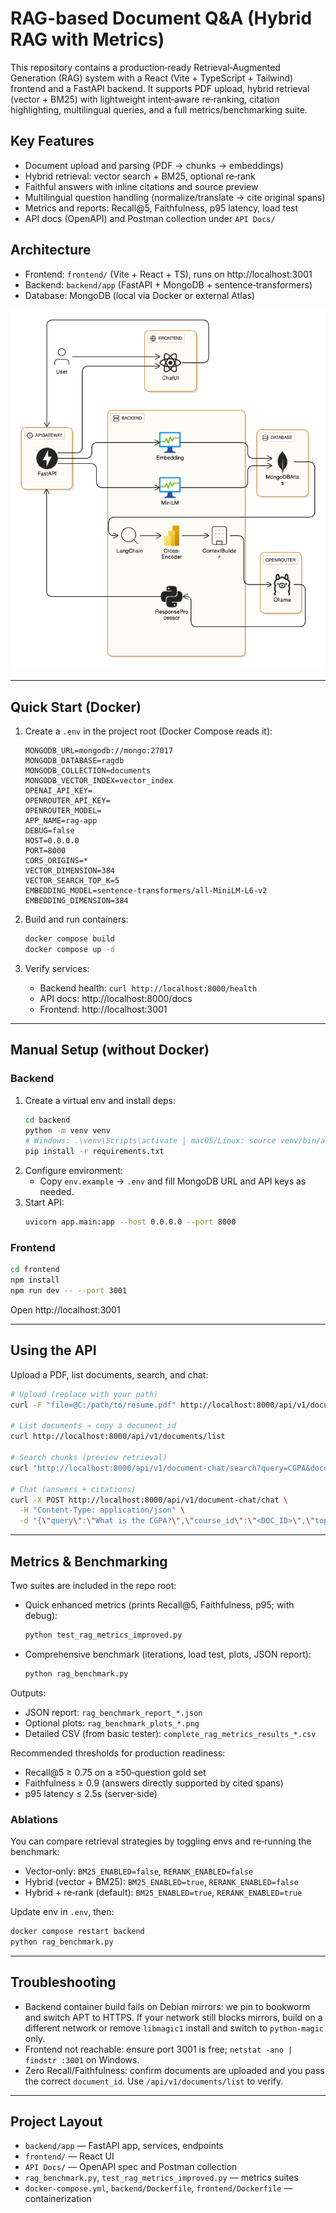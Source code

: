 #  RAG-based Document Q&A (Hybrid RAG with Metrics)

This repository contains a production‑ready Retrieval‑Augmented Generation (RAG) system with a React (Vite + TypeScript + Tailwind) frontend and a FastAPI backend. It supports PDF upload, hybrid retrieval (vector + BM25) with lightweight intent‑aware re‑ranking, citation highlighting, multilingual queries, and a full metrics/benchmarking suite.

## Key Features

- Document upload and parsing (PDF → chunks → embeddings)
- Hybrid retrieval: vector search + BM25, optional re‑rank
- Faithful answers with inline citations and source preview
- Multilingual question handling (normalize/translate → cite original spans)
- Metrics and reports: Recall@5, Faithfulness, p95 latency, load test
- API docs (OpenAPI) and Postman collection under `API Docs/`

## Architecture

- Frontend: `frontend/` (Vite + React + TS), runs on http://localhost:3001
- Backend: `backend/app` (FastAPI + MongoDB + sentence‑transformers)
- Database: MongoDB (local via Docker or external Atlas)

![Architecture Diagram](./Architecture%20diagram.png)

---

## Quick Start (Docker)

1. Create a `.env` in the project root (Docker Compose reads it):
   ```env
   MONGODB_URL=mongodb://mongo:27017
   MONGODB_DATABASE=ragdb
   MONGODB_COLLECTION=documents
   MONGODB_VECTOR_INDEX=vector_index
   OPENAI_API_KEY=
   OPENROUTER_API_KEY=
   OPENROUTER_MODEL=
   APP_NAME=rag-app
   DEBUG=false
   HOST=0.0.0.0
   PORT=8000
   CORS_ORIGINS=*
   VECTOR_DIMENSION=384
   VECTOR_SEARCH_TOP_K=5
   EMBEDDING_MODEL=sentence-transformers/all-MiniLM-L6-v2
   EMBEDDING_DIMENSION=384
   ```

2. Build and run containers:
   ```bash
   docker compose build
   docker compose up -d
   ```

3. Verify services:
   - Backend health: `curl http://localhost:8000/health`
   - API docs: http://localhost:8000/docs
   - Frontend: http://localhost:3001

---

## Manual Setup (without Docker)

### Backend
1. Create a virtual env and install deps:
   ```bash
   cd backend
   python -m venv venv
   # Windows: .\venv\Scripts\activate | macOS/Linux: source venv/bin/activate
   pip install -r requirements.txt
   ```
2. Configure environment:
   - Copy `env.example` → `.env` and fill MongoDB URL and API keys as needed.
3. Start API:
   ```bash
   uvicorn app.main:app --host 0.0.0.0 --port 8000
   ```

### Frontend
```bash
cd frontend
npm install
npm run dev -- --port 3001
```
Open http://localhost:3001

---

## Using the API

Upload a PDF, list documents, search, and chat:
```bash
# Upload (replace with your path)
curl -F "file=@C:/path/to/resume.pdf" http://localhost:8000/api/v1/documents/upload

# List documents → copy a document_id
curl http://localhost:8000/api/v1/documents/list

# Search chunks (preview retrieval)
curl "http://localhost:8000/api/v1/document-chat/search?query=CGPA&document_id=<DOC_ID>&top_k=10"

# Chat (answers + citations)
curl -X POST http://localhost:8000/api/v1/document-chat/chat \
  -H "Content-Type: application/json" \
  -d "{\"query\":\"What is the CGPA?\",\"course_id\":\"<DOC_ID>\",\"top_k\":10}"
```

---

## Metrics & Benchmarking

Two suites are included in the repo root:

- Quick enhanced metrics (prints Recall@5, Faithfulness, p95; with debug):
  ```bash
  python test_rag_metrics_improved.py
  ```

- Comprehensive benchmark (iterations, load test, plots, JSON report):
  ```bash
  python rag_benchmark.py
  ```

Outputs:
- JSON report: `rag_benchmark_report_*.json`
- Optional plots: `rag_benchmark_plots_*.png`
- Detailed CSV (from basic tester): `complete_rag_metrics_results_*.csv`

Recommended thresholds for production readiness:
- Recall@5 ≥ 0.75 on a ≥50‑question gold set
- Faithfulness ≥ 0.9 (answers directly supported by cited spans)
- p95 latency ≤ 2.5s (server‑side)

### Ablations
You can compare retrieval strategies by toggling envs and re‑running the benchmark:
- Vector‑only: `BM25_ENABLED=false`, `RERANK_ENABLED=false`
- Hybrid (vector + BM25): `BM25_ENABLED=true`, `RERANK_ENABLED=false`
- Hybrid + re‑rank (default): `BM25_ENABLED=true`, `RERANK_ENABLED=true`

Update env in `.env`, then:
```bash
docker compose restart backend
python rag_benchmark.py
```

---

## Troubleshooting

- Backend container build fails on Debian mirrors: we pin to bookworm and switch APT to HTTPS. If your network still blocks mirrors, build on a different network or remove `libmagic1` install and switch to `python-magic` only.
- Frontend not reachable: ensure port 3001 is free; `netstat -ano | findstr :3001` on Windows.
- Zero Recall/Faithfulness: confirm documents are uploaded and you pass the correct `document_id`. Use `/api/v1/documents/list` to verify.

---

## Project Layout

- `backend/app` — FastAPI app, services, endpoints
- `frontend/` — React UI
- `API Docs/` — OpenAPI spec and Postman collection
- `rag_benchmark.py`, `test_rag_metrics_improved.py` — metrics suites
- `docker-compose.yml`, `backend/Dockerfile`, `frontend/Dockerfile` — containerization

